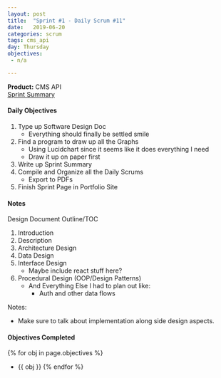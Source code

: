 ```yaml
---
layout: post
title:  "Sprint #1 - Daily Scrum #11"
date:   2019-06-20
categories: scrum
tags: cms_api
day: Thursday
objectives:
 - n/a

---
```



<b>Product:</b> CMS API  
[Sprint Summary](/blog/projects/cms-sprint-1)

#### Daily Objectives
1. Type up Software Design Doc
	* Everything should finally be settled smile
2. Find a program to draw up all the Graphs
	* Using Lucidchart since it seems like it does everything I need
	* Draw it up on paper first
3. Write up Sprint Summary
4. Compile and Organize all the Daily Scrums
	* Export to PDFs
5. Finish Sprint Page in Portfolio Site

#### Notes

Design Document Outline/TOC
1. Introduction
2. Description
3. Architecture Design
4. Data Design
5. Interface Design
	* Maybe include react stuff here?
6. Procedural Design (OOP/Design Patterns)
	* And Everything Else I had to plan out like:
		* Auth and other data flows

Notes:
* Make sure to talk about implementation along side design aspects.

#### Objectives Completed
{% for obj in page.objectives %}
* {{ obj }}
{% endfor %}

<!-- #### Lessons Learned
* Lorem ipsum dolor sit amet, id modo summo tibique nam, ei dolorem vituperata elaboraret quo, pro blandit appareat perfecto eu.
* Lorem ipsum dolor sit amet, id modo summo tibique nam, ei dolorem vituperata elaboraret quo, pro blandit appareat perfecto eu.

#### Plans for Tomorrow
* Lorem ipsum dolor sit amet, id modo summo tibique nam, ei dolorem vituperata elaboraret quo, pro blandit appareat perfecto eu.
* Lorem ipsum dolor sit amet, id modo summo tibique nam, ei dolorem vituperata elaboraret quo, pro blandit appareat perfecto eu. -->